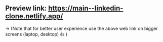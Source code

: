 ## Preview link: https://main--linkedin-clone.netlify.app/

-> (Note that for better user experience use the above web link on bigger screens (laptop, desktop) 👍 ) 
